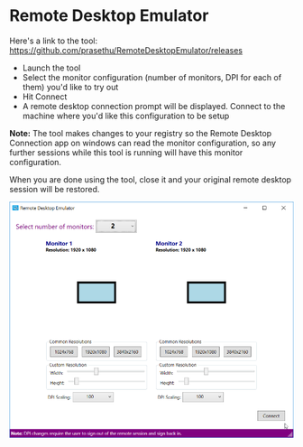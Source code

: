 # Remote Desktop Emulator

Here's a link to the tool: https://github.com/prasethu/RemoteDesktopEmulator/releases

* Launch the tool
* Select the monitor configuration (number of monitors, DPI for each of them) you'd like to try out
* Hit Connect
* A remote desktop connection prompt will be displayed. Connect to the machine where you'd like this configuration to be setup

<b>Note:</b> The tool makes changes to your registry so the Remote Desktop Connection app on windows can read the monitor configuration, so any further sessions while this tool is running will have this monitor configuration. 

When you are done using the tool, close it and your original remote desktop session will be restored.

![Screenshot](https://github.com/prasethu/RemoteDesktopEmulator/blob/master/Screenshot.png)
